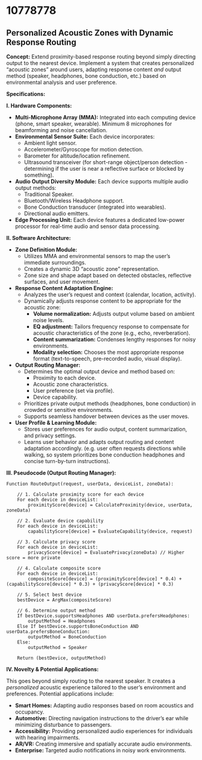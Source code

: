 # 10778778

## Personalized Acoustic Zones with Dynamic Response Routing

**Concept:** Extend proximity-based response routing beyond simply directing output to the nearest device. Implement a system that creates personalized “acoustic zones” around users, adapting response content *and* output method (speaker, headphones, bone conduction, etc.) based on environmental analysis and user preference.

**Specifications:**

**I. Hardware Components:**

*   **Multi-Microphone Array (MMA):** Integrated into each computing device (phone, smart speaker, wearable). Minimum 8 microphones for beamforming and noise cancellation.
*   **Environmental Sensor Suite:** Each device incorporates:
    *   Ambient light sensor.
    *   Accelerometer/Gyroscope for motion detection.
    *   Barometer for altitude/location refinement.
    *   Ultrasound transceiver (for short-range object/person detection - determining if the user is near a reflective surface or blocked by something).
*   **Audio Output Diversity Module:**  Each device supports multiple audio output methods:
    *   Traditional Speaker.
    *   Bluetooth/Wireless Headphone support.
    *   Bone Conduction transducer (integrated into wearables).
    *   Directional audio emitters.
*   **Edge Processing Unit:** Each device features a dedicated low-power processor for real-time audio and sensor data processing.

**II. Software Architecture:**

*   **Zone Definition Module:**
    *   Utilizes MMA and environmental sensors to map the user’s immediate surroundings.
    *   Creates a dynamic 3D “acoustic zone” representation.
    *   Zone size and shape adapt based on detected obstacles, reflective surfaces, and user movement.
*   **Response Content Adaptation Engine:**
    *   Analyzes the user’s request and context (calendar, location, activity).
    *   Dynamically adjusts response content to be appropriate for the acoustic zone:
        *   **Volume normalization:** Adjusts output volume based on ambient noise levels.
        *   **EQ adjustment:** Tailors frequency response to compensate for acoustic characteristics of the zone (e.g., echo, reverberation).
        *   **Content summarization:** Condenses lengthy responses for noisy environments.
        *   **Modality selection:** Chooses the most appropriate response format (text-to-speech, pre-recorded audio, visual display).
*   **Output Routing Manager:**
    *   Determines the optimal output device and method based on:
        *   Proximity to each device.
        *   Acoustic zone characteristics.
        *   User preference (set via profile).
        *   Device capability.
    *   Prioritizes private output methods (headphones, bone conduction) in crowded or sensitive environments.
    *   Supports seamless handover between devices as the user moves.
*   **User Profile & Learning Module:**
    *   Stores user preferences for audio output, content summarization, and privacy settings.
    *   Learns user behavior and adapts output routing and content adaptation accordingly. (e.g. user often requests directions while walking, so system prioritizes bone conduction headphones and concise turn-by-turn instructions).

**III. Pseudocode (Output Routing Manager):**

```
Function RouteOutput(request, userData, deviceList, zoneData):

    // 1. Calculate proximity score for each device
    For each device in deviceList:
        proximityScore[device] = CalculateProximity(device, userData, zoneData)

    // 2. Evaluate device capability
    For each device in deviceList:
        capabilityScore[device] = EvaluateCapability(device, request)

    // 3. Calculate privacy score
    For each device in deviceList:
        privacyScore[device] = EvaluatePrivacy(zoneData) // Higher score = more private

    // 4. Calculate composite score
    For each device in deviceList:
        compositeScore[device] = (proximityScore[device] * 0.4) + (capabilityScore[device] * 0.3) + (privacyScore[device] * 0.3)

    // 5. Select best device
    bestDevice = ArgMax(compositeScore)

    // 6. Determine output method
    If bestDevice.supportsHeadphones AND userData.prefersHeadphones:
        outputMethod = Headphones
    Else If bestDevice.supportsBoneConduction AND userData.prefersBoneConduction:
        outputMethod = BoneConduction
    Else:
        outputMethod = Speaker

    Return (bestDevice, outputMethod)
```

**IV. Novelty & Potential Applications:**

This goes beyond simply routing to the nearest speaker. It creates a *personalized* acoustic experience tailored to the user’s environment and preferences. Potential applications include:

*   **Smart Homes:** Adapting audio responses based on room acoustics and occupancy.
*   **Automotive:** Directing navigation instructions to the driver’s ear while minimizing disturbance to passengers.
*   **Accessibility:** Providing personalized audio experiences for individuals with hearing impairments.
*   **AR/VR:** Creating immersive and spatially accurate audio environments.
*   **Enterprise:** Targeted audio notifications in noisy work environments.
